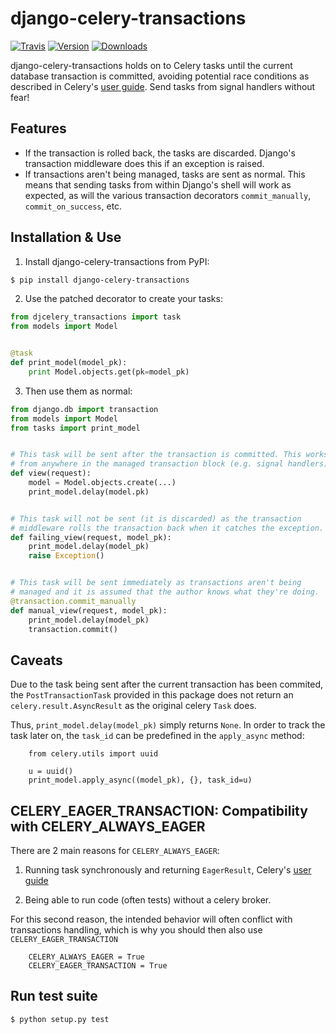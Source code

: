 # django-celery-transactions


[![Travis](https://img.shields.io/travis/fellowshipofone/django-celery-transactions.svg?style=flat)][2]
[![Version](https://img.shields.io/pypi/v/django-celery-transactions.svg?style=flat)][3]
[![Downloads](https://img.shields.io/pypi/dm/django-celery-transactions.svg?style=flat)][4]

django-celery-transactions holds on to Celery tasks until the current database
transaction is committed, avoiding potential race conditions as described in
Celery's [user guide][1]. Send tasks from signal handlers without fear!

## Features

* If the transaction is rolled back, the tasks are discarded. Django's
  transaction middleware does this if an exception is raised.
* If transactions aren't being managed, tasks are sent as normal. This means
  that sending tasks from within Django's shell will work as expected, as will
  the various transaction decorators `commit_manually`, `commit_on_success`, etc.

## Installation & Use

1. Install django-celery-transactions from PyPI:

```sh
$ pip install django-celery-transactions
```

2. Use the patched decorator to create your tasks:

```python
from djcelery_transactions import task
from models import Model


@task
def print_model(model_pk):
    print Model.objects.get(pk=model_pk)
```

3. Then use them as normal:

```python
from django.db import transaction
from models import Model
from tasks import print_model


# This task will be sent after the transaction is committed. This works
# from anywhere in the managed transaction block (e.g. signal handlers).
def view(request):
    model = Model.objects.create(...)
    print_model.delay(model.pk)


# This task will not be sent (it is discarded) as the transaction
# middleware rolls the transaction back when it catches the exception.
def failing_view(request, model_pk):
    print_model.delay(model_pk)
    raise Exception()


# This task will be sent immediately as transactions aren't being
# managed and it is assumed that the author knows what they're doing.
@transaction.commit_manually
def manual_view(request, model_pk):
    print_model.delay(model_pk)
    transaction.commit()
```

## Caveats

Due to the task being sent after the current transaction has been commited, the
`PostTransactionTask` provided in this package does not return an
`celery.result.AsyncResult` as the original celery `Task` does.

Thus, `print_model.delay(model_pk)` simply returns `None`. In order to track
the task later on, the `task_id` can be predefined in the `apply_async` method:

        from celery.utils import uuid

        u = uuid()
        print_model.apply_async((model_pk), {}, task_id=u)
        
## CELERY_EAGER_TRANSACTION: Compatibility with CELERY_ALWAYS_EAGER

There are 2 main reasons for `CELERY_ALWAYS_EAGER`:

   1. Running task synchronously and returning `EagerResult`, Celery's 
   [user guide][1]
   
   2. Being able to run code (often tests) without a celery broker.
   
For this second reason, the intended behavior will often conflict with 
transactions handling, which is why you should then also use 
`CELERY_EAGER_TRANSACTION`

        CELERY_ALWAYS_EAGER = True
        CELERY_EAGER_TRANSACTION = True

## Run test suite

```sh
$ python setup.py test
```

[1]: http://celery.readthedocs.org/en/latest/userguide/tasks.html#database-transactions
[2]: https://travis-ci.org/fellowshipofone/django-celery-transactions
[3]: https://pypi.python.org/pypi/django-celery-transactions
[4]: https://pypi.python.org/pypi/django-celery-transactions
